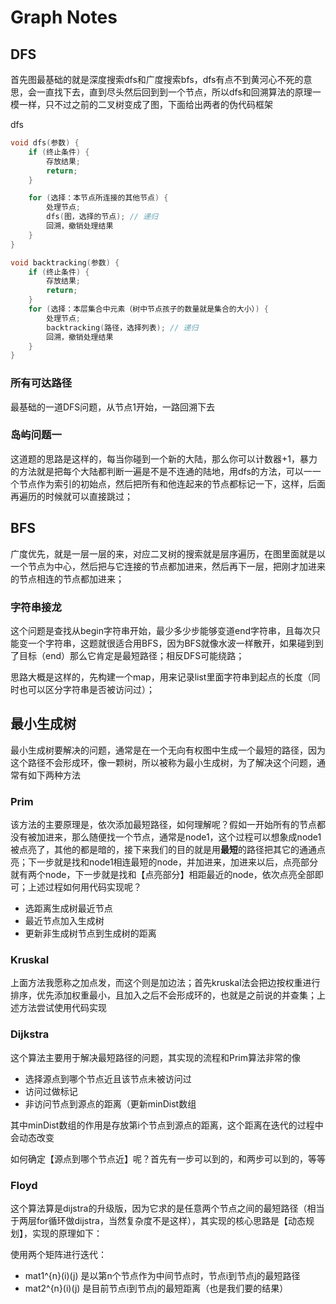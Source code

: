 # Graph Notes

## DFS

首先图最基础的就是深度搜索dfs和广度搜索bfs，dfs有点不到黄河心不死的意思，会一直找下去，直到尽头然后回到到一个节点，所以dfs和回溯算法的原理一模一样，只不过之前的二叉树变成了图，下面给出两者的伪代码框架

dfs

```c++
void dfs(参数) {
    if (终止条件) {
        存放结果;
        return;
    }

    for (选择：本节点所连接的其他节点) {
        处理节点;
        dfs(图，选择的节点); // 递归
        回溯，撤销处理结果
    }
}
```

```c++
void backtracking(参数) {
    if (终止条件) {
        存放结果;
        return;
    }
    for (选择：本层集合中元素（树中节点孩子的数量就是集合的大小）) {
        处理节点;
        backtracking(路径，选择列表); // 递归
        回溯，撤销处理结果
    }
}
```





### 所有可达路径

最基础的一道DFS问题，从节点1开始，一路回溯下去



### 岛屿问题一

这道题的思路是这样的，每当你碰到一个新的大陆，那么你可以计数器+1，暴力的方法就是把每个大陆都判断一遍是不是不连通的陆地，用dfs的方法，可以一一个节点作为索引的初始点，然后把所有和他连起来的节点都标记一下，这样，后面再遍历的时候就可以直接跳过；





## BFS

广度优先，就是一层一层的来，对应二叉树的搜索就是层序遍历，在图里面就是以一个节点为中心，然后把与它连接的节点都加进来，然后再下一层，把刚才加进来的节点相连的节点都加进来；



### 字符串接龙

这个问题是查找从begin字符串开始，最少多少步能够变道end字符串，且每次只能变一个字符串，这题就很适合用BFS，因为BFS就像水波一样散开，如果碰到到了目标（end）那么它肯定是最短路径；相反DFS可能绕路；

思路大概是这样的，先构建一个map，用来记录list里面字符串到起点的长度（同时也可以区分字符串是否被访问过）；





## 最小生成树

最小生成树要解决的问题，通常是在一个无向有权图中生成一个最短的路径，因为这个路径不会形成环，像一颗树，所以被称为最小生成树，为了解决这个问题，通常有如下两种方法

### Prim

该方法的主要原理是，依次添加最短路径，如何理解呢？假如一开始所有的节点都没有被加进来，那么随便找一个节点，通常是node1，这个过程可以想象成node1被点亮了，其他的都是暗的，接下来我们的目的就是用**最短**的路径把其它的通通点亮；下一步就是找和node1相连最短的node，并加进来，加进来以后，点亮部分就有两个node，下一步就是找和【点亮部分】相距最近的node，依次点亮全部即可；上述过程如何用代码实现呢？

* 选距离生成树最近节点
* 最近节点加入生成树
* 更新非生成树节点到生成树的距离



### Kruskal

上面方法我愿称之加点发，而这个则是加边法；首先kruskal法会把边按权重进行排序，优先添加权重最小，且加入之后不会形成环的，也就是之前说的并查集；上述方法尝试使用代码实现





### Dijkstra

这个算法主要用于解决最短路径的问题，其实现的流程和Prim算法非常的像

* 选择源点到哪个节点近且该节点未被访问过
* 访问过做标记
* 非访问节点到源点的距离（更新minDist数组

其中minDist数组的作用是存放第i个节点到源点的距离，这个距离在迭代的过程中会动态改变

如何确定【源点到哪个节点近】呢？首先有一步可以到的，和两步可以到的，等等



### Floyd

这个算法算是dijstra的升级版，因为它求的是任意两个节点之间的最短路径（相当于两层for循环做dijstra，当然复杂度不是这样），其实现的核心思路是【动态规划】，实现的原理如下：

使用两个矩阵进行迭代：

* mat1^{n}(i)(j)  是以第n个节点作为中间节点时，节点i到节点j的最短路径
* mat2^{n}(i)(j)  是目前节点i到节点j的最短距离（也是我们要的结果）
